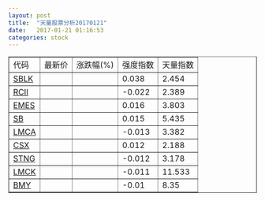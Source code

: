 ```yaml
---
layout: post
title:  "天量股票分析20170121"
date:   2017-01-21 01:16:53
categories: stock
---
```

<script type="text/javascript">
var stockList = []
stockList.push('gb_sblk');
stockList.push('gb_rcii');
stockList.push('gb_emes');
stockList.push('gb_sb');
stockList.push('gb_lmca');
stockList.push('gb_csx');
stockList.push('gb_stng');
stockList.push('gb_lmck');
stockList.push('gb_bmy');
</script>

<table border="1">
 <tr>
  <td>代码</td>
  <td>最新价</td>
  <td>涨跌幅(%)</td>
 <td>强度指数</td>
 <td>天量指数</td>
</tr>
  <tr id="sblk"><td><a href="http://stock.finance.sina.com.cn/usstock/quotes/SBLK.html" target="_blank">SBLK</a></td><td></td><td></td><td>0.038</td><td>2.454</td></tr>
  <tr id="rcii"><td><a href="http://stock.finance.sina.com.cn/usstock/quotes/RCII.html" target="_blank">RCII</a></td><td></td><td></td><td>-0.022</td><td>2.389</td></tr>
  <tr id="emes"><td><a href="http://stock.finance.sina.com.cn/usstock/quotes/EMES.html" target="_blank">EMES</a></td><td></td><td></td><td>0.016</td><td>3.803</td></tr>
  <tr id="sb"><td><a href="http://stock.finance.sina.com.cn/usstock/quotes/SB.html" target="_blank">SB</a></td><td></td><td></td><td>0.015</td><td>5.435</td></tr>
  <tr id="lmca"><td><a href="http://stock.finance.sina.com.cn/usstock/quotes/LMCA.html" target="_blank">LMCA</a></td><td></td><td></td><td>-0.013</td><td>3.382</td></tr>
  <tr id="csx"><td><a href="http://stock.finance.sina.com.cn/usstock/quotes/CSX.html" target="_blank">CSX</a></td><td></td><td></td><td>0.012</td><td>2.188</td></tr>
  <tr id="stng"><td><a href="http://stock.finance.sina.com.cn/usstock/quotes/STNG.html" target="_blank">STNG</a></td><td></td><td></td><td>-0.012</td><td>3.178</td></tr>
  <tr id="lmck"><td><a href="http://stock.finance.sina.com.cn/usstock/quotes/LMCK.html" target="_blank">LMCK</a></td><td></td><td></td><td>-0.011</td><td>11.533</td></tr>
  <tr id="bmy"><td><a href="http://stock.finance.sina.com.cn/usstock/quotes/BMY.html" target="_blank">BMY</a></td><td></td><td></td><td>-0.01</td><td>8.35</td></tr>
</table>
